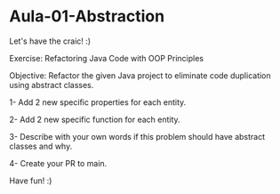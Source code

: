 # Aula-01-Abstraction
Let's have the craic! :)

Exercise: Refactoring Java Code with OOP Principles

Objective:
Refactor the given Java project to eliminate code duplication using abstract classes. 

1- Add 2 new specific properties for each entity.

2- Add 2 new specific function for each entity.

3- Describe with your own words if this problem should have abstract classes and why.

4- Create your PR to main.

Have fun! :)